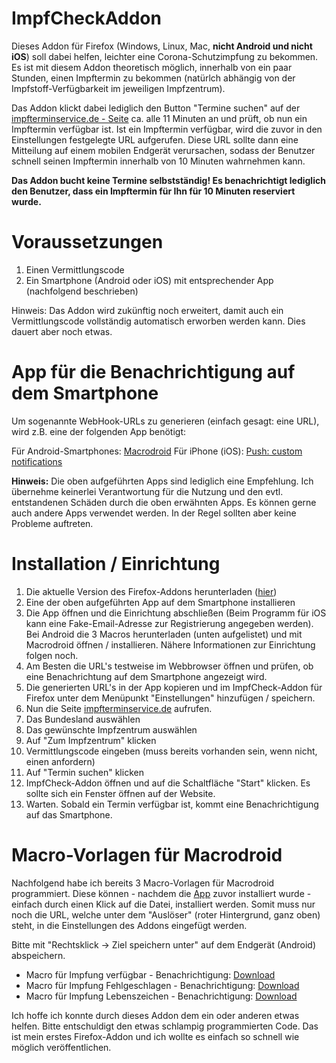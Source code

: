 # ImpfCheckAddon

Dieses Addon für Firefox (Windows, Linux, Mac, <b>nicht Android und nicht iOS</b>) soll dabei helfen, leichter eine Corona-Schutzimpfung zu bekommen.
Es ist mit diesem Addon theoretisch möglich, innerhalb von ein paar Stunden, einen Impftermin zu bekommen (natürlch abhängig von der Impfstoff-Verfügbarkeit im jeweiligen Impfzentrum).

Das Addon klickt dabei lediglich den Button "Termine suchen" auf der <a href="https://impfterminservice.de" target="_blank">impfterminservice.de - Seite</a> ca. alle 11 Minuten an und prüft, ob nun ein Impftermin verfügbar ist.
Ist ein Impftermin verfügbar, wird die zuvor in den Einstellungen festgelegte URL aufgerufen. Diese URL sollte dann eine Mitteilung auf einem mobilen Endgerät verursachen, sodass der Benutzer schnell seinen Impftermin innerhalb von 10 Minuten wahrnehmen kann.

<b>Das Addon bucht keine Termine selbstständig! Es benachrichtigt lediglich den Benutzer, dass ein Impftermin für Ihn für 10 Minuten reserviert wurde.</b>

# Voraussetzungen
1. Einen Vermittlungscode
2. Ein Smartphone (Android oder iOS) mit entsprechender App (nachfolgend beschrieben)

Hinweis: Das Addon wird zukünftig noch erweitert, damit auch ein Vermittlungscode vollständig automatisch erworben werden kann. Dies dauert aber noch etwas.

# App für die Benachrichtigung auf dem Smartphone
Um sogenannte WebHook-URLs zu generieren (einfach gesagt: eine URL), wird z.B. eine der folgenden App benötigt:

Für Android-Smartphones: <a href="https://play.google.com/store/apps/details?id=com.arlosoft.macrodroid" target="_blank">Macrodroid</a>
Für iPhone (iOS): <a href="https://apps.apple.com/de/app/push-custom-notifications/id1444391917" target="_blank">Push: custom notifications</a>

<b>Hinweis:</b>
Die oben aufgeführten Apps sind lediglich eine Empfehlung. Ich übernehme keinerlei Verantwortung für die Nutzung und den evtl. entstandenen Schäden durch die oben erwähnten Apps. Es können gerne auch andere Apps verwendet werden. In der Regel sollten aber keine Probleme auftreten.

# Installation / Einrichtung
1. Die aktuelle Version des Firefox-Addons herunterladen (<a href="https://github.com/FeowM/ImpfCheckAddon/raw/main/firefoxRelease/impfcheck-1.5-fx.xpi" target="_blank">hier</a>)
2. Eine der oben aufgeführten App auf dem Smartphone installieren
3. Die App öffnen und die Einrichtung abschließen (Beim Programm für iOS kann eine Fake-Email-Adresse zur Registrierung angegeben werden). Bei Android die 3 Macros herunterladen (unten aufgelistet) und mit Macrodroid öffnen / installieren. Nähere Informationen zur Einrichtung folgen noch.
4. Am Besten die URL's testweise im Webbrowser öffnen und prüfen, ob eine Benachrichtung auf dem Smartphone angezeigt wird.
5. Die generierten URL's in der App kopieren und im ImpfCheck-Addon für Firefox unter dem Menüpunkt "Einstellungen" hinzufügen / speichern.
6. Nun die Seite <a href="https://impfterminservice.de" target="_blank">impfterminservice.de</a> aufrufen.
7. Das Bundesland auswählen
8. Das gewünschte Impfzentrum auswählen
9. Auf "Zum Impfzentrum" klicken
10. Vermittlungscode eingeben (muss bereits vorhanden sein, wenn nicht, einen anfordern)
11. Auf "Termin suchen" klicken
12. ImpfCheck-Addon öffnen und auf die Schaltfläche "Start" klicken. Es sollte sich ein Fenster öffnen auf der Website.
13. Warten. Sobald ein Termin verfügbar ist, kommt eine Benachrichtigung auf das Smartphone.


# Macro-Vorlagen für Macrodroid
Nachfolgend habe ich bereits 3 Macro-Vorlagen für Macrodroid programmiert. Diese können - nachdem die <a href="https://play.google.com/store/apps/details?id=com.arlosoft.macrodroid" target="_blank">App</a> zuvor installiert wurde - einfach durch einen Klick auf die Datei, installiert werden. Somit muss nur noch die URL, welche unter dem "Auslöser" (roter Hintergrund, ganz oben) steht, in die Einstellungen des Addons eingefügt werden.

Bitte mit "Rechtsklick -> Ziel speichern unter" auf dem Endgerät (Android) abspeichern.
<ul>
  <li>Macro für Impfung verfügbar - Benachrichtigung: <a href="https://github.com/FeowM/ImpfCheckAddon/raw/main/macrodroid_macros/ImpfAvail.macro">Download</a></li>
  <li>Macro für Impfung Fehlgeschlagen - Benachrichtigung: <a href="https://github.com/FeowM/ImpfCheckAddon/raw/main/macrodroid_macros/ImpfError.macro">Download</a></li>
  <li>Macro für Impfung Lebenszeichen - Benachrichtigung: <a href="https://github.com/FeowM/ImpfCheckAddon/raw/main/macrodroid_macros/ImpfAlive.macro">Download</a></li>
</ul>

Ich hoffe ich konnte durch dieses Addon dem ein oder anderen etwas helfen.
Bitte entschuldigt den etwas schlampig programmierten Code. Das ist mein erstes Firefox-Addon und ich wollte es einfach so schnell wie möglich veröffentlichen.
